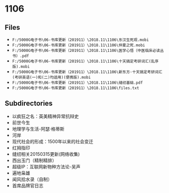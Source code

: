 # 1106

## Files

- `F:/5000G电子书\06-书库更新（201911）\2018.11\1106\东汉生死观.mobi`
- `F:/5000G电子书\06-书库更新（201911）\2018.11\1106\仲夏之死.mobi`
- `F:/5000G电子书\06-书库更新（201911）\2018.11\1106\医学心悟（中医临床必读丛书）.pdf`
- `F:/5000G电子书\06-书库更新（201911）\2018.11\1106\十天搞定考研词汇(乱序版).mobi`
- `F:/5000G电子书\06-书库更新（201911）\2018.11\1106\新东方·十天搞定考研词汇(考研英语(一)和(二)均适用)(便携版).mobi`
- `F:/5000G电子书\06-书库更新（201911）\2018.11\1106\缝纫基础.pdf`
- `F:/5000G电子书\06-书库更新（201911）\2018.11\1106\files.txt`

## Subdirectories

- 以疯狂之名：英美精神异常抗辩史
- 前世今生
- 地理学与生活-阿瑟·格蒂斯
- 河岸
- 现代社会的形成：1500年以来的社会变迁
- 红拇指印
- 缝纫相关20150315更新(网络收集)
- 西出玉门（精制精排）
- 超级IP：互联网新物种方法论-吴声
- 遍地枭雄
- 闻风拾水录（自制）
- 首席品牌官日志
